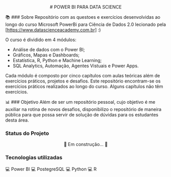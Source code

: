 <center> # POWER BI PARA DATA SCIENCE </center>

📚 ### Sobre
Repositório com as questoes e exercícios desenvolvidas ao longo do curso Microsoft PowerBi para Ciência de Dados 2.0 lecionado pela <Data Science Academy>[https://www.datascienceacademy.com.br] :)

O curso é dividido em 4 módulos:
 * Análise de dados com o Power BI;
 * Gráficos, Mapas e Dashboards;
 * Estatística, R, Python e Machine Learning;
 * SQL Analytics, Automação, Agentes Vistuais e Power Apps.

Cada módulo é composto por cinco capítulos com aulas teóricas além de exercícios práticos, projetos e desafios. Este repositório encontram-se os exercícios práticos realizados ao longo do curso. Alguns capítulos não têm exercícios.
 

📊 ### Objetivo
Além de ser um repositório pessoal, cujo objetivo é me auxiliar na rotina de novos desafios, disponibilizo o repositório de maneira pública para que possa servir de solução de dúvidas para os estudantes desta área.

### Status do Projeto
<center> 🚧 Em construção... 🚧</center>

### Tecnologias utilizadas
💻 Power BI 💻 PostegreSQL 💻 Python 💻 R

